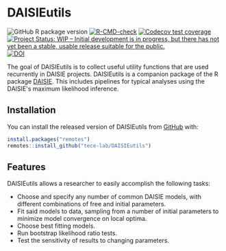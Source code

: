 
# DAISIEutils

<!-- badges: start -->
![GitHub R package version](https://img.shields.io/github/r-package/v/tece-lab/DAISIEutils)
[![R-CMD-check](https://github.com/tece-lab/DAISIEutils/workflows/R-CMD-check/badge.svg)](https://github.com/tece-lab/DAISIEutils/actions)
[![Codecov test coverage](https://codecov.io/gh/tece-lab/DAISIEutils/branch/master/graph/badge.svg)](https://codecov.io/gh/tece-lab/DAISIEutils?branch=master)
[![Project Status: WIP – Initial development is in progress, but there has not yet been a stable, usable release suitable for the public.](https://www.repostatus.org/badges/latest/active.svg)](https://www.repostatus.org/#active)
[![DOI](https://zenodo.org/badge/DOI/10.5281/zenodo.4721424.svg)](https://doi.org/10.5281/zenodo.4721424)
<!-- badges: end -->

The goal of DAISIEutils is to collect useful utility functions that are used recurrently in DAISIE projects. DAISIEutils is a companion package of the R package [DAISIE](https://github.com/rsetienne/DAISIE).
This includes pipelines for typical analyses using the DAISIE's maximum likelihood inference.

## Installation

You can install the released version of DAISIEutils from [GitHub](https://github.com/tece-lab/DAISIEutils) with:

``` r
install.packages("remotes")
remotes::install_github("tece-lab/DAISIEutils")
```

## Features

DAISIEutils allows a researcher to easily accomplish the following tasks:

* Choose and specify any number of common DAISIE models, with different combinations of free and initial parameters.
* Fit said models to data, sampling from a number of initial parameters to minimize model convergence on local optima.
* Choose best fitting models.
* Run bootstrap likelihood ratio tests.
* Test the sensitivity of results to changing parameters.
